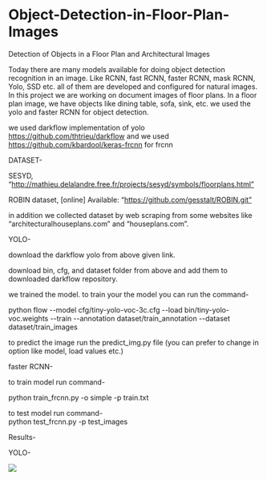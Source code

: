 # Object-Detection-in-Floor-Plan-Images
Detection of Objects in a Floor Plan and Architectural Images

Today there are many models available for doing object detection recognition in an image.
Like RCNN, fast RCNN, faster RCNN, mask RCNN, Yolo, SSD etc.
all of them are developed and configured for natural images. In this project we are working on
document images of floor plans. In a floor plan image, we have objects like dining table, sofa,
sink, etc. we used the yolo and faster RCNN for object detection.

we used darkflow implementation of yolo https://github.com/thtrieu/darkflow and
we used https://github.com/kbardool/keras-frcnn for frcnn

DATASET-

SESYD, “http://mathieu.delalandre.free.fr/projects/sesyd/symbols/floorplans.html”

ROBIN dataset, [online] Available: “https://github.com/gesstalt/ROBIN.git”

in addition we collected dataset by web scraping from some websites like “architecturalhouseplans.com” and
“houseplans.com”.

YOLO-

download the darkflow yolo from above given link.

download bin, cfg, and dataset folder from above and add them to downloaded darkflow repository.

we trained the model. to train your the model you can run the command-

python flow --model cfg/tiny-yolo-voc-3c.cfg --load bin/tiny-yolo-voc.weights --train --annotation dataset/train_annotation --dataset dataset/train_images

to predict the image run the predict_img.py file (you can prefer to change in option like model, load values etc.)

faster RCNN-

to train model run command-

python train_frcnn.py -o simple -p train.txt

to test model run command-  
python test_frcnn.py -p test_images

Results-

YOLO-

![](yolo_img_result1.png)


